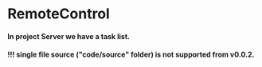 # RemoteControl
#### In project Server we have a task list.
#### !!! single file source ("code/source" folder) is not supported from v0.0.2.
